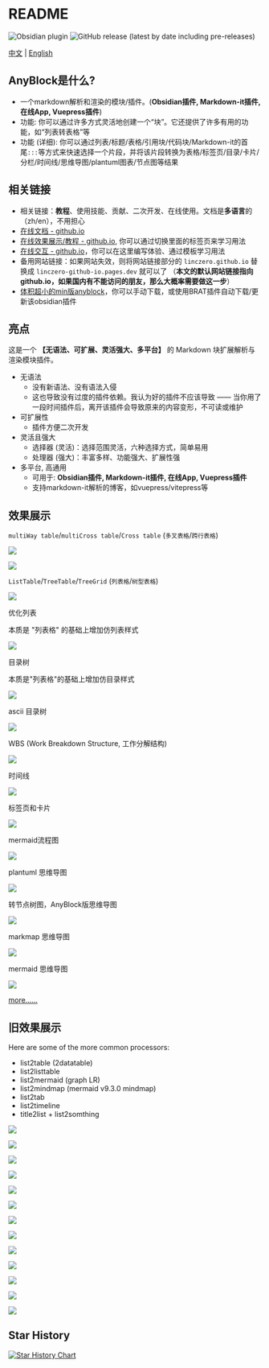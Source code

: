 # README

![Obsidian plugin](https://img.shields.io/endpoint?url=https%3A%2F%2Fscambier.xyz%2Fobsidian-endpoints%2Fany-block.json) ![GitHub release (latest by date including pre-releases)](https://img.shields.io/github/v/release/LincZero/obsidian-any-block)

[中文](./README.zh.md) | [English](./README.md)

## AnyBlock是什么?

- 一个markdown解析和渲染的模块/插件。(**Obsidian插件, Markdown-it插件, 在线App, Vuepress插件**)
- 功能: 你可以通过许多方式灵活地创建一个“块”。它还提供了许多有用的功能，如“列表转表格”等
- 功能 (详细): 你可以通过列表/标题/表格/引用块/代码块/Markdown-it的首尾`:::`等方式来快速选择一个片段，并将该片段转换为表格/标签页/目录/卡片/分栏/时间线/思维导图/plantuml图表/节点图等结果

## 相关链接

- 相关链接：**教程**、使用技能、贡献、二次开发、在线使用。文档是**多语言**的（zh/en），不用担心
- [在线文档 - github.io](./)
- [在线效果展示/教程 - github.io](./README.show.md), 你可以通过切换里面的标签页来学习用法
- [在线交互 - github.io](https://any-block.github.io/any-block/)，你可以在这里编写体验、通过模板学习用法
- 备用网站链接：如果网站失效，则将网站链接部分的 `linczero.github.io` 替换成 `linczero-github-io.pages.dev` 就可以了
	  （**本文的默认网站链接指向 github.io，如果国内有不能访问的朋友，那么大概率需要做这一步**）
- [体积超小的min版anyblock](https://github.com/any-block/obsidian-any-block-min)，你可以手动下载，或使用BRAT插件自动下载/更新该obsidian插件

## 亮点

这是一个 **【无语法、可扩展、灵活强大、多平台】** 的 Markdown 块扩展解析与渲染模块插件。

- 无语法
    - 没有新语法、没有语法入侵
	- 这也导致没有过度的插件依赖。我认为好的插件不应该导致 —— 当你用了一段时间插件后，离开该插件会导致原来的内容变形，不可读或维护
- 可扩展性
    - 插件方便二次开发
- 灵活且强大
    - 选择器 (灵活)：选择范围灵活，六种选择方式，简单易用
	- 处理器 (强大)：丰富多样、功能强大、扩展性强
- 多平台, 高通用
    - 可用于: **Obsidian插件, Markdown-it插件, 在线App, Vuepress插件**
	- 支持markdown-it解析的博客，如vuepress/vitepress等

## 效果展示

`multiWay table`/`multiCross table`/`Cross table` (`多叉表格`/`跨行表格`)

![](./assets/Pasted%20image%2020240808202548.png)

![](./assets/Pasted%20image%2020240808203055.png)

`ListTable`/`TreeTable`/`TreeGrid` (`列表格`/`树型表格`)

![](./assets/Pasted%20image%2020240808203143.png)

优化列表

本质是 "列表格" 的基础上增加仿列表样式

![](./assets/listtable_likelist.png)

目录树

本质是"列表格"的基础上增加仿目录样式

![](./assets/Pasted%20image%2020240808203216.png)

ascii 目录树

![](./assets/Pasted%20image%2020240808203232.png)

WBS (Work Breakdown Structure, 工作分解结构)

![](./assets/Pasted%20image%2020240808203252.png)

时间线

![](./assets/Pasted%20image%2020240808203455.png)

标签页和卡片

![](./assets/tag%20and%20card.png)

mermaid流程图

![](./assets/Pasted%20image%2020240808203517.png)

plantuml 思维导图

![](./assets/Pasted%20image%2020240808203534.png)

转节点树图，AnyBlock版思维导图

![](./assets/list2node.png)

markmap 思维导图

![](./assets/Pasted%20image%2020240808203605.png)

mermaid 思维导图

![](./assets/Pasted%20image%2020240808203621.png)

[more……](https://linczero.github.io/MdNote_Public/%E4%BA%A7%E5%93%81%E6%96%87%E6%A1%A3/AnyBlock/)

## 旧效果展示

Here are some of the more common processors:
- list2table  (2datatable)
- list2listtable
- list2mermaid  (graph LR)
- list2mindmap  (mermaid v9.3.0 mindmap)
- list2tab
- list2timeline
- title2list + list2somthing

![](./assets/list2table.png)

![](./assets/list2tableT.png)

![](./assets/list2lt.gif)
 
![](./assets/list2tab.gif)
 
![](./assets/list2mermaid.png)

![](./assets/list2mindmap.png)

![](./assets/titleSelector.png)

![](./assets/addTitle.png)

![](./assets/scroll.gif)
 
![](./assets/overfold.png)

![](./assets/flod.gif)

![](./assets/heimu.gif)

![](./assets/userProcessor.png)

## Star History

[![Star History Chart](https://api.star-history.com/svg?repos=any-block/any-block&type=Date)](https://www.star-history.com/#any-block/any-block&Date)
